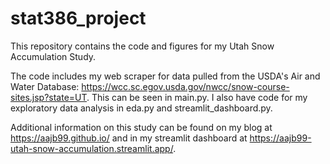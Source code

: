 # stat386_project

This repository contains the code and figures for my Utah Snow Accumulation Study.

The code includes my web scraper for data pulled from the USDA's Air and Water Database:
https://wcc.sc.egov.usda.gov/nwcc/snow-course-sites.jsp?state=UT. This can be seen in 
main.py. I also have code for my exploratory data analysis in eda.py and 
streamlit_dashboard.py.

Additional information on this study can be found on my blog at https://aajb99.github.io/
and in my streamlit dashboard at https://aajb99-utah-snow-accumulation.streamlit.app/.
